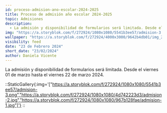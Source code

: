 ```yaml
---
id: proceso-admision-ano-escolar-2024-2025
title: Proceso de admisión año escolar 2024-2025
topic: Admisiones
description:
  - La admisión y disponibilidad de formularios será limitada. Desde el viernes 01 de marzo hasta el viernes 22 de marzo 2024.
img: "https://a.storyblok.com/f/272924/1080x1080/5541b3ee57/admision-3.png"
wallpaper: "https://a.storyblok.com/f/272924/4000x3000/9642b4db01/img_20240312_134627817.jpg"
visibility: feed
date: "23 de Febrero 2024"
short_date: "23/02/2024"
author: Daniela Vicente
---
```

La admisión y disponibilidad de formularios será limitada. Desde el viernes 01 de marzo hasta el viernes 22 de marzo 2024.

::StaticGallery{:img='["https://a.storyblok.com/f/272924/1080x1080/5541b3ee57/admision-3.png","https://a.storyblok.com/f/272924/1080x1080/4d742223d3/admision-2.jpg","https://a.storyblok.com/f/272924/1080x1080/967b128fae/admision-1.jpg"]'}
::